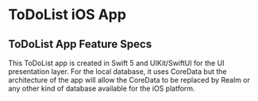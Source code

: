 # ToDoList iOS App

## ToDoList App Feature Specs

This ToDoList app is created in Swift 5 and UIKit/SwiftUI for the UI presentation layer.
For the local database, it uses CoreData but the architecture of the app will allow the CoreData to be replaced by Realm or any other kind of database available for the iOS platform.


